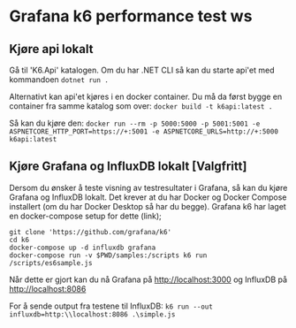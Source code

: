 # Grafana k6 performance test ws

## Kjøre api lokalt

Gå til 'K6.Api' katalogen. Om du har .NET CLI så kan du starte api'et med kommandoen `dotnet run .`

Alternativt kan api'et kjøres i en docker container. Du må da først bygge en container fra samme katalog som over:
`docker build -t k6api:latest .`

Så kan du kjøre den:
`docker run --rm -p 5000:5000 -p 5001:5001 -e ASPNETCORE_HTTP_PORT=https://+:5001 -e ASPNETCORE_URLS=http://+:5000 k6api:latest`


## Kjøre Grafana og InfluxDB lokalt [Valgfritt]

Dersom du ønsker å teste visning av testresultater i Grafana, så kan du kjøre Grafana og InfluxDB lokalt. Det krever at du har Docker og Docker Compose installert (om du har Docker Desktop så har du begge).
Grafana k6 har laget en docker-compose setup for dette (link);

```
git clone 'https://github.com/grafana/k6'
cd k6
docker-compose up -d influxdb grafana
docker-compose run -v $PWD/samples:/scripts k6 run /scripts/es6sample.js
```

Når dette er gjort kan du nå Grafana på [http://localhost:3000](http://localhost:3000 "Grafana") og InfluxDB på [http://localhost:8086](http://localhost:8086 "InfluxDB")

For å sende output fra testene til InfluxDB:
`k6 run --out influxdb=http:\\localhost:8086 .\simple.js`
